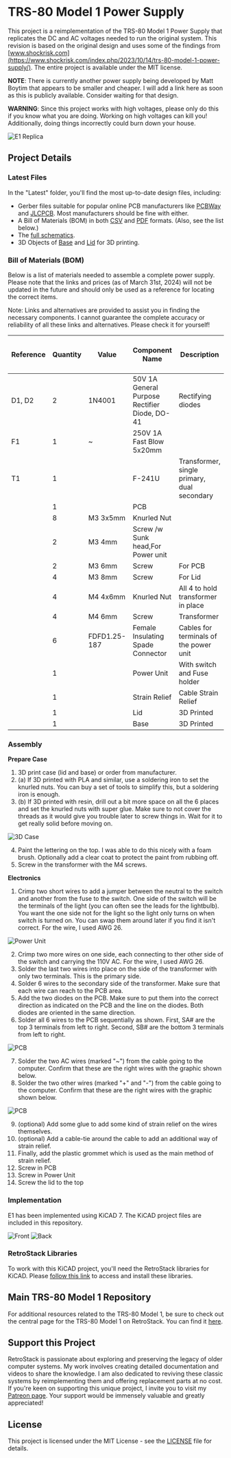 # TRS-80 Model 1 Power Supply

This project is a reimplementation of the TRS-80 Model 1 Power Supply that replicates the DC and AC voltages needed to run the original system. This revision is based on the original design and uses some of the findings from [www.shockrisk.com](https://www.shockrisk.com/index.php/2023/10/14/trs-80-model-1-power-supply/). The entire project is available under the MIT license.

**NOTE**: There is currently another power supply being developed by Matt Boytim that appears to be smaller and cheaper. I will add a link here as soon as this is publicly available. Consider waiting for that design.

**WARNING**: Since this project works with high voltages, please only do this if you know what you are doing. Working on high voltages can kill you! Additionally, doing things incorrectly could burn down your house.

![E1 Replica](/Latest/TRS80_Model_I_Power_Supply_Photo.png)

## Project Details

### Latest Files

In the "Latest" folder, you'll find the most up-to-date design files, including:

- Gerber files suitable for popular online PCB manufacturers like [PCBWay](/Latest/TRS80_Model_I_Power_Supply_Gerber_PCBWay.zip) and [JLCPCB](/Latest/TRS80_Model_I_Power_Supply_Gerber_JLCPCB.zip). Most manufacturers should be fine with either.
- A Bill of Materials (BOM) in both [CSV](/Latest/TRS80_Model_I_Power_Supply_BOM.csv) and [PDF](/Latest/TRS80_Model_I_Power_Supply_BOM.pdf) formats. (Also, see the list below.)
- The [full schematics](/Latest/TRS80_Model_I_Power_Supply_Schematics.pdf).
- 3D Objects of [Base](/3DPrint/Base.stl) and [Lid](/3DPrint/Lid.stl) for 3D printing.

### Bill of Materials (BOM)

Below is a list of materials needed to assemble a complete power supply. Please note that the links and prices (as of March 31st, 2024) will not be updated in the future and should only be used as a reference for locating the correct items.

Note: Links and alternatives are provided to assist you in finding the necessary components. I cannot guarantee the complete accuracy or reliability of all these links and alternatives. Please check it for yourself!

|Reference|Quantity|Value|Component Name|Description|Source Comment|Source Cost USD|Source Total Cost USD|Source|
|-|-|-|-|-|-|-|-|-|
|D1, D2|2|1N4001|50V 1A General Purpose Rectifier Diode, DO-41|Rectifying diodes||$0.10|$0.20|[Mouser](https://www.mouser.com/ProductDetail/637-1N4001)|
|F1|1|~|250V 1A Fast Blow 5x20mm|||$0.36|$0.36|[Mouser](https://www.mouser.com/ProductDetail/504-BK1-S500-1-R)|
|T1|1||F-241U|Transformer, single primary, dual secondary||$25.10|$25.10|[Mouser](https://www.mouser.com/ProductDetail/553-F241U)|
||1||PCB||Lot of 5|~$0.40|~$0.40|-|
||8|M3 3x5mm|Knurled Nut||Kit|~$0.00|~$0.00|[Amazon](https://www.amazon.com/Ktehloy-Threaded-Assortment-Printing-Components/dp/B0CLKDPN65/)|
||2|M3 4mm|Screw /w Sunk head,For Power unit||||-|
||2|M3 6mm|Screw|For PCB||||-|
||4|M3 8mm|Screw|For Lid||||-|
||4|M4 4x6mm|Knurled Nut|All 4 to hold transformer in place|Kit|~$0.00|~$0.00|[Amazon](https://www.amazon.com/Ktehloy-Threaded-Assortment-Printing-Components/dp/B0CLKDPN65/)|
||4|M4 6mm|Screw|Transformer||||-|
||6|FDFD1.25-187|Female Insulating Spade Connector|Cables for terminals of the power unit|Lot of 100|~$0.00|~$0.00|[AliExpress](https://www.aliexpress.us/item/2251832640697906.html)|
||1||Power Unit|With switch and Fuse holder||$3.30|$3.30|[AliExpress](https://www.aliexpress.us/item/3256805889410008.html)|
||1||Strain Relief|Cable Strain Relief|Lot of 10|$0.68|$0.68|[Amazon](https://www.amazon.com/gp/product/B08T6DZB4C/)|
||1||Lid|3D Printed||||-|
||1||Base|3D Printed||||-|

### Assembly

**Prepare Case**
1. 3D print case (lid and base) or order from manufacturer.
2. (a) If 3D printed with PLA and similar, use a soldering iron to set the knurled nuts. You can buy a set of tools to simplify this, but a soldering iron is enough.
3. (b) If 3D printed with resin, drill out a bit more space on all the 6 places and set the knurled nuts with super glue. Make sure to not cover the threads as it would give you trouble later to screw things in. Wait for it to get really solid before moving on.

![3D Case](/Images/3DPrint_Model.png)

4. Paint the lettering on the top. I was able to do this nicely with a foam brush. Optionally add a clear coat to protect the paint from rubbing off.
5. Screw in the transformer with the M4 screws.

**Electronics**
1. Crimp two short wires to add a jumper between the neutral to the switch and another from the fuse to the switch. One side of the switch will be the terminals of the light (you can often see the leads for the lightbulb). You want the one side not for the light so the light only turns on when switch is turned on. You can swap them around later if you find it isn't correct. For the wire, I used AWG 26.

![Power Unit](/Images/Power_Unit.png)

2. Crimp two more wires on one side, each connecting to ther other side of the switch and carrying the 110V AC. For the wire, I used AWG 26.
3. Solder the last two wires into place on the side of the transformer with only two terminals. This is the primary side.
4. Solder 6 wires to the secondary side of the transformer. Make sure that each wire can reach to the PCB area.
5. Add the two diodes on the PCB. Make sure to put them into the correct direction as indicated on the PCB and the line on the diodes. Both diodes are oriented in the same direction.
6. Solder all 6 wires to the PCB sequentially as shown. First, SA# are the top 3 terminals from left to right. Second, SB# are the bottom 3 terminals from left to right.

![PCB](/Images/PCB_Overview.png)

7. Solder the two AC wires (marked "~") from the cable going to the computer. Confirm that these are the right wires with the graphic shown below.
8. Solder the two other wires (marked "+" and "-") from the cable going to the computer. Confirm that these are the right wires with the graphic shown below.

![PCB](/Images/DIN-5_Connector.png)

9. (optional) Add some glue to add some kind of strain relief on the wires themselves.
10. (optional) Add a cable-tie around the cable to add an additional way of strain relief.
11. Finally, add the plastic grommet which is used as the main method of strain relief.
12. Screw in PCB
13. Screw in Power Unit
14. Screw the lid to the top

### Implementation

E1 has been implemented using KiCAD 7. The KiCAD project files are included in this repository.

![Front](/Latest/TRS80_Model_I_Power_Supply_3D_Front.png)
![Back](/Latest/TRS80_Model_I_Power_Supply_3D_Back.png)

### RetroStack Libraries

To work with this KiCAD project, you'll need the RetroStack libraries for KiCAD. Please [follow this link](https://www.github.com/RetroStack/KiCAD-Libraries) to access and install these libraries.

## Main TRS-80 Model 1 Repository

For additional resources related to the TRS-80 Model 1, be sure to check out the central page for the TRS-80 Model 1 on RetroStack. You can find it [here](https://www.github.com/RetroStack/TRS-80-Model-I).

## Support this Project

RetroStack is passionate about exploring and preserving the legacy of older computer systems. My work involves creating detailed documentation and videos to share the knowledge. I am also dedicated to reviving these classic systems by reimplementing them and offering replacement parts at no cost. If you're keen on supporting this unique project, I invite you to visit my [Patreon page](https://www.patreon.com/RetroStack). Your support would be immensely valuable and greatly appreciated!

## License

This project is licensed under the MIT License - see the [LICENSE](LICENSE) file for details.
